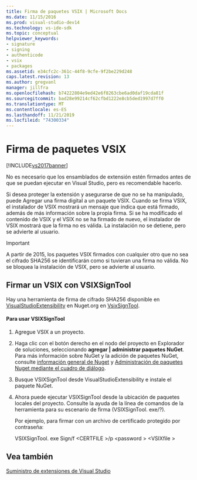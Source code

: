 ```yaml
---
title: Firma de paquetes VSIX | Microsoft Docs
ms.date: 11/15/2016
ms.prod: visual-studio-dev14
ms.technology: vs-ide-sdk
ms.topic: conceptual
helpviewer_keywords:
- signature
- signing
- authenticode
- vsix
- packages
ms.assetid: e34cfc2c-361c-44f8-9cfe-9f2be229d248
caps.latest.revision: 13
ms.author: gregvanl
manager: jillfra
ms.openlocfilehash: b74222804e9ed42e6f8263cbe6ad0daf19cda81f
ms.sourcegitcommit: bad28e99214cf62cfbd1222e8cb5ded1997d7ff0
ms.translationtype: MT
ms.contentlocale: es-ES
ms.lasthandoff: 11/21/2019
ms.locfileid: "74300334"
---
```

# <a name="signing-vsix-packages"></a>Firma de paquetes VSIX
[!INCLUDE[vs2017banner](../includes/vs2017banner.md)]

No es necesario que los ensamblados de extensión estén firmados antes de que se puedan ejecutar en Visual Studio, pero es recomendable hacerlo.  
  
 Si desea proteger la extensión y asegurarse de que no se ha manipulado, puede Agregar una firma digital a un paquete VSIX. Cuando se firma VSIX, el instalador de VSIX mostrará un mensaje que indica que está firmado, además de más información sobre la propia firma. Si se ha modificado el contenido de VSIX y el VSIX no se ha firmado de nuevo, el instalador de VSIX mostrará que la firma no es válida. La instalación no se detiene, pero se advierte al usuario.  
  
> [!IMPORTANT]
> A partir de 2015, los paquetes VSIX firmados con cualquier otro que no sea el cifrado SHA256 se identificarán como si tuvieran una firma no válida. No se bloquea la instalación de VSIX, pero se advierte al usuario.  
  
## <a name="signing-a-vsix-with-vsixsigntool"></a>Firmar un VSIX con VSIXSignTool  
 Hay una herramienta de firma de cifrado SHA256 disponible en [VisualStudioExtensibility](https://www.nuget.org/profiles/VisualStudioExtensibility) en Nuget.org en [VsixSignTool](https://www.nuget.org/packages/Microsoft.VSSDK.Vsixsigntool).  
  
#### <a name="to-use-the-vsixsigntool"></a>Para usar VSIXSignTool  
  
1. Agregue VSIX a un proyecto.  
  
2. Haga clic con el botón derecho en el nodo del proyecto en Explorador de soluciones, seleccionando **agregar &#124; administrar paquetes NuGet**.  Para más información sobre NuGet y la adición de paquetes NuGet, consulte [información general de Nuget](https://docs.microsoft.com/nuget/) y [Administración de paquetes Nuget mediante el cuadro de diálogo](https://docs.microsoft.com/nuget/consume-packages/install-use-packages-visual-studio).  
  
3. Busque VSIXSignTool desde VisualStudioExtensibility e instale el paquete NuGet.  
  
4. Ahora puede ejecutar VSIXSignTool desde la ubicación de paquetes locales del proyecto. Consulte la ayuda de la línea de comandos de la herramienta para su escenario de firma (VSIXSignTool. exe/?).  
  
   Por ejemplo, para firmar con un archivo de certificado protegido por contraseña:  
  
   VSIXSignTool. exe Sign/f \<CERTFILE >/p \<password > \<VSIXfile >  
  
## <a name="see-also"></a>Vea también  
 [Suministro de extensiones de Visual Studio](../extensibility/shipping-visual-studio-extensions.md)
